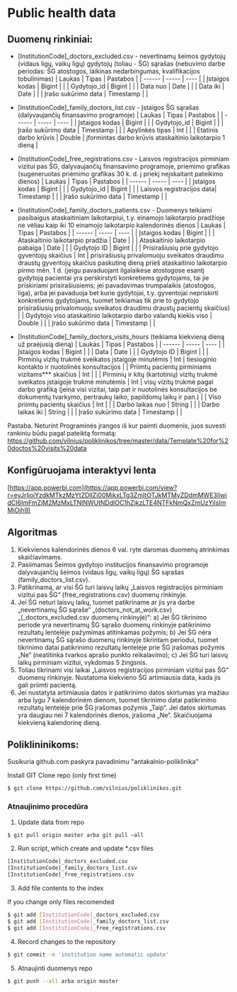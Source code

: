 # Public health data

## Duomenų rinkiniai:
* [InstitutionCode]_doctors_excluded.csv - nevertinamų šeimos gydytojų (vidaus ligų, vaikų ligų) gydytojų (toliau - ŠG) sąrašas (nebuvimo darbe periodas: ŠG atostogos, laikinas nedarbingumas, kvalifikacijos tobulinimas)
| Laukas | Tipas | Pastabos |
| ------ | ----- | ---- |
| Įstaigos kodas | Bigint | |
| Gydytojo_id | Bigint | |
| Data nuo | Date | | 
| Data iki | Date | |
| Įrašo sukūrimo data |	Timestamp | |

* [InstitutionCode]_family_doctors_list.csv - Įstaigos ŠG sąrašas  (dalyvaujančių finansavimo programoje)
| Laukas | Tipas | Pastabos |
| ------ | ----- | ---- |
| Įstaigos kodas | Bigint | |
| Gydytojo_id | Bigint | |
| Įrašo sukūrimo data |	Timestamp | |
| Apylinkės tipas | Int | |
| Etatinis darbo krūvis | Double | įformintas darbo krūvis ataskaitinio laikotarpio 1 dieną |

* [InstitutionCode]_free_registrations.csv - Laisvos registracijos pirminiam vizitui pas ŠG, dalyvaujančių finansavimo programoje, priemimo grafikas (sugeneruotas priėmimo grafikas 30 k. d. į priekį neįskaitant pateikimo dienos)
| Laukas | Tipas | Pastabos |
| ------ | ----- | ---- |
| Įstaigos kodas | Bigint | |
| Gydytojo_id | Bigint | |
| Laisvos registracijos data| Timestamp | |
| Įrašo sukūrimo data |	Timestamp | |

* [InstitutionCode]_family_doctors_patients.csv - Duomenys teikiami pasibaigus ataskaitiniam laikotarpiui, t.y. einamojo laikotarpio pradžioje ne vėliau kaip iki 10 einamojo laikotarpio kalendorinės dienos
| Laukas | Tipas | Pastabos |
| ------ | ----- | ---- |
| Įstaigos kodas | Bigint | |
| Ataskaitinio laikotarpio pradžia | Date | |
| Ataskaitinio laikotarpio pabaiga | Date | |
| Gydytojo ID | Bigint | |
| Prisirašiusių prie gydytojo gyventojų skaičius | Int | prisirašiusių  privalomuoju sveikatos draudimu draustų gyventojų skaičius paskutinę dieną prieš ataskaitinio laikotarpio pirmo mėn. 1 d. (jeigu pavaduojant ilgalaikėse atostogose esantį gydytoją pacientai yra perskirstyti konkretiems gydytojams, tai jie priskiriami prisirašiusiems; jei pavadavimas trumpalaikis (atostogos, liga), arba jei pavaduoja bet kurie gydytojai, t.y. gyventojai nepriskirti konkretiems gydytojams, tuomet teikiamas tik prie to gydytojo prisirašiusių privalomuoju sveikatos draudimu draustų pacientų skaičius)  |
| Gydytojo viso ataskaitinio laikotarpio darbo valandų kiekis viso | Double | |
| Įrašo sukūrimo data |	Timestamp | |

* [InstitutionCode]_family_doctors_visits_hours (teikiama kiekvieną dieną už praėjusią dieną)
| Laukas | Tipas | Pastabos |
| ------ | ----- | ---- |
| Įstaigos kodas | Bigint | |
| Data | Date | |
| Gydytojo ID | Bigint | |
| Pirminių vizitų trukmė sveikatos įstaigoje minutėmis  | Int | tiesioginio kontakto ir nuotolinės konsultacijos |
| Priimtų pacientų pirminiams vizitams*** skaičius | Int | |
| Pirminių ir kitų (kartotinių) vizitų trukmė sveikatos įstaigoje trukmė minutėmis | Int | visų vizitų trukmė pagal darbo grafiką (įeina visi vizitai, taip pat ir nuotolinės konsultacijos be dokumentų tvarkymo, pertraukų laiko, papildomų laikų ir pan.) |
| Viso priimtų pacientų skaičius | Int | |
| Darbo laikas nuo | String | |
| Darbo laikas iki | String | |
| Įrašo sukūrimo data | Timestamp | |



Pastaba. Neturint Programinės įrangos iš kur paimti duomenis, juos suvesti rankiniu būdu pagal pateiktą formatą: https://github.com/vilnius/poliklinikos/tree/master/data/Template%20for%20doctos%20visits%20data

## Konfigūruojama interaktyvi lenta
[https://app.powerbi.com](https://app.powerbi.com/view?r=eyJrIjoiYzdkMTkzMzYtZDllZi00MjkxLTg3ZmItOTJkMTMyZDdmMWE3IiwidCI6ImFmZjM2MzMxLTNlNWUtNDdlOC1hZjkzLTE4NTFkNmQxZmUzYiIsImMiOjh9)

## Algoritmas
1) Kiekvienos kalendorinės dienos 6 val. ryte daromas duomenų atrinkimas skaičiavimams. 
2) Pasiimamas Šeimos gydytojo institucijos finansavimo programoje dalyvaujančių šeimos (vidaus ligų, vaikų ligų) ŠG sąrašas (family_doctors_list.csv).
3) Patikrinama, ar visi ŠG turi laisvų laikų „Laisvos registracijos pirminiam vizitui pas ŠG“ (free_registrations.csv) duomenų rinkinyje.
4) Jei ŠG neturi laisvų laikų, tuomet patikriname ar jis yra darbe „nevertinamų ŠG sąraše“ „(doctors_not_at_work.csv) „(_doctors_excluded.csv duomenų rinkinyje)“:
a) Jei ŠG tikrinimo periode yra nevertinamų ŠG sąrašo duomenų rinkinyje patikrinimo rezultatų lentelėje pažymimas atitinkamas požymis;
b) Jei ŠG nėra nevertinamų ŠG sąrašo duomenų rinkinyje tikrintam periodui, tuomet tikrinimo datai patikrinimo rezultatų lentelėje prie ŠG įrašomas požymis „Ne“ (neatitinka tvarkos aprašo punkto reikalavimo);
c) Jei ŠG turi laisvų laikų pirminiam vizitui, vykdomas 5 žingsnis. 
5) Toliau tikrinami visi laikai „Laisvos registracijos pirminiam vizitui pas ŠG“ duomenų rinkinyje. Nustatoma kiekvieno ŠG artimiausia data, kada jis gali priimti pacientą.
6) Jei nustatyta artimiausia datos ir patikrinimo datos skirtumas yra mažiau arba lygu 7 kalendorinėm dienom, tuomet tikrinimo datai patikrinimo rezultatų lentelėje prie ŠG įrašomas požymis „Taip“. Jei datos skirtumas yra daugiau nei 7 kalendorinės dienos, įrašoma „Ne“. 
Skaičiuojama kiekvieną kalendorinę dieną.

## Poliklininikoms:
Susikuria github.com paskyra pavadinimu "antakalnio-poliklinika" 

Install GIT
Clone repo (only first time) 
```sh
$ git clone https://github.com/vilnius/poliklinikos.git
```

### Atnaujinimo procedūra
1.	Update data from repo 
```sh
$ git pull origin master arba git pull –all
```
2.	Run script, which create and update *.csv files
```sh
[InstitutionCode]_doctors_excluded.csv
[InstitutionCode]_family_doctors_list.csv 
[InstitutionCode]_free_registrations.csv
```
3. Add file contents to the index

If you change only files recomended
```sh
$ git add [InstitutionCode]_doctors_excluded.csv
$ git add [InstitutionCode]_family_doctors_list.csv 
$ git add [InstitutionCode]_free_registrations.csv
```
4.	Record changes to the repository
```sh
$ git commit -m 'institution name automatic update' 
```

5.	Atnaujinti duomenys repo
```sh
$ git push --all arba origin master
```

